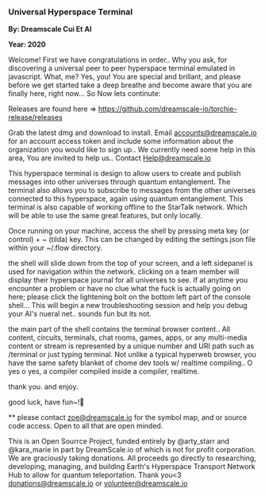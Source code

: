 ### Universal Hyperspace Terminal

**By: Dreamscale Cui Et Al**

**Year: 2020**

Welcome! First we have congratulations in order.. Why you ask, for discovering a universal peer to peer hyperspace terminal emulated in javascript. What, me? Yes, you! You are special and brillant, and please before we get started take a deep breathe and become aware that you are finally here, right now... So Now lets continute:

Releases are found here => https://github.com/dreamscale-io/torchie-release/releases

Grab the latest dmg and download to install. Email accounts@dreamscale.io for an account access token and include some information about the organization you would like to sign up.. We currently need some help in this area, You are invited to help us.. Contact Help@dreamscale.io

This hyperspace terminal is design to allow users to create and publish messages into other universes through quantum entanglement. The terminal also allows  you  to subscribe to messages from  the other universes connected to this hyperspace, again using quantum entanglement. This terminal is also capable of working offline  to the StarTalk network. Which will be able to use the same great  features,   but only locally.

Once running on your machine, access the shell by pressing meta key (or control) + ~ (tilda) key. This can be changed by editing the settings.json file within  your ~/.flow directory.

the shell will  slide   down from the top of your screen, and a left sidepanel is used for navigation within the network. clicking on a team member will display  their hyperspace journal for all universes to see. If at anytime you encounter a  problem or have no  clue what     the fuck is actually going on here;  please click the lightening bolt  on the bottom left part of the console shell... This will   begin a new troubleshooting session and help you debug  your AI's nueral net.. sounds fun but its not.

the main part of the  shell contains the terminal browser content.. All content, circuits, terminals, chat rooms, games, apps, or any multi-media content  or stream is represented by a unique number and   URI path such as /terminal or just typing terminal. Not unlike a typical hyperweb browser, you have the same safety blanket  of chome dev tools w/ realtime compiling.. O yes o yes, a compiler compiled inside a compiler, realtime.

thank you. and  enjoy.

good luck,
have fun~!

** please  contact zoe@dreamscale.io for   the symbol map, and or source code access. Open to all that are open minded.

This is  an  Open Sourrce Project, funded entirely by @arty_starr and @kara_marie in part by DreamScale.io of which is not for profit corporation. We are  graciously taking donations. All proceeds go directly to researching, developing,  managing, and building Earth's Hyperspace Transport Network Hub to allow for quantum teleportation. Thank you<3 donations@dreamscale.io or volunteer@dreamscale.io


